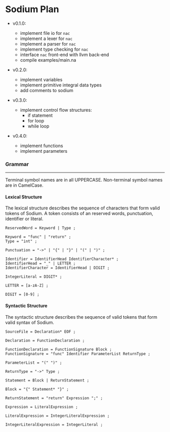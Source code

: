 # Sodium Plan

- v0.1.0:
  - implement file io for `nac`
  - implement a lexer for `nac`
  - implement a parser for `nac`
  - implement type checking for `nac`
  - interface `nac` front-end with llvm back-end
  - compile examples/main.na

- v0.2.0:
  - implement variables
  - implement primitive integral data types
  - add comments to sodium

- v0.3.0:
  - implement control flow structures:
    - if statement
    - for loop
    - while loop

- v0.4.0:
  - implement functions
  - implement parameters

### Grammar
---
Terminal symbol names are in all UPPERCASE.
Non-terminal symbol names are in CamelCase.

#### Lexical Structure
The lexical structure describes the sequence of characters that form valid tokens of Sodium.
A token consists of an reserved words, punctuation, identifier or literal.
```
ReservedWord = Keyword | Type ;

Keyword = "func" | "return" ;
Type = "int" ;

Punctuation = "->" | "{" | "}" | "(" | ")" ;

Identifier = IdentifierHead IdentifierCharacter* ;
IdentifierHead = "_" | LETTER ;
IdentifierCharacter = IdentifierHead | DIGIT ;

IntegerLiteral = DIGIT* ;

LETTER = [a-zA-Z] ;

DIGIT = [0-9] ;
```

#### Syntactic Structure
The syntactic structure describes the sequence of valid tokens that form valid syntax of Sodium.
```
SourceFile = Declaration* EOF ;
```
```
Declaration = FunctionDeclaration ;

FunctionDeclaration = FunctionSignature Block ;
FunctionSignature = "func" Identifier ParameterList ReturnType ;

ParameterList = "(" ")" ;

ReturnType = "->" Type ;
```
```
Statement = Block | ReturnStatement ;

Block = "{" Statement* "}" ;

ReturnStatement = "return" Expression ";" ;
```
```
Expression = LiteralExpression ;

LiteralExpression = IntegerLiteralExpression ;

IntegerLiteralExpression = IntegerLiteral ;
```
